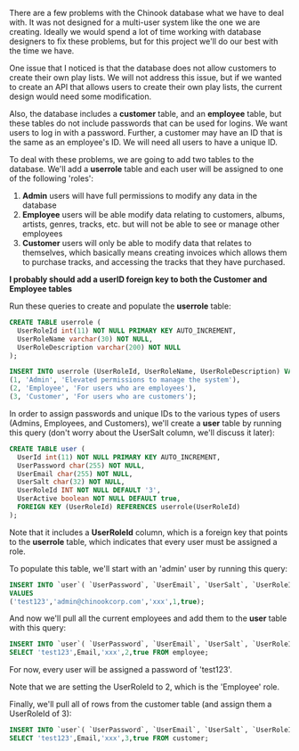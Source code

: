 There are a few problems with the Chinook database what we have to deal with. 
It was not designed for a multi-user system like the one we are creating.
Ideally we would spend a lot of time working with database designers to fix these problems,
but for this project we'll do our best with the time we have.

One issue that I noticed is that the database does not allow customers to create their own play lists.
We will not address this issue, but if we wanted to create an API that allows users to create their own play lists, the
current design would need some modification.

Also, the database includes a **customer** table, and an **employee** table, 
but these tables do not include passwords that can be used for logins. We want users to log in
with a password. Further, a customer may have an ID that is the same as an employee's ID. We will need all users
to have a unique ID.

To deal with these problems, we are going to add two tables to the database. 
We'll add a **userrole** table and each user will be assigned to one of the following 'roles':
1. **Admin** users will have full permissions to modify any data in the database
1. **Employee** users will be able modify data relating to customers, albums, artists, genres, tracks, etc. but will not be able to see or manage other employees
1. **Customer** users will only be able to modify data that relates to themselves, which basically means creating invoices which
allows them to purchase tracks, and accessing the tracks that they have purchased.

**I probably should add a userID foreign key to both the Customer and Employee tables**

Run these queries to create and populate the **userrole** table:
```sql
CREATE TABLE userrole (
  UserRoleId int(11) NOT NULL PRIMARY KEY AUTO_INCREMENT,
  UserRoleName varchar(30) NOT NULL,
  UserRoleDescription varchar(200) NOT NULL
);

INSERT INTO userrole (UserRoleId, UserRoleName, UserRoleDescription) VALUES
(1, 'Admin', 'Elevated permissions to manage the system'),
(2, 'Employee', 'For users who are employees'),
(3, 'Customer', 'For users who are customers');
```

In order to assign passwords and unique IDs to the various types of users (Admins, Employees, and Customers),
we'll create a **user** table by running this query (don't worry about the UserSalt column, we'll discuss it later): 
```sql
CREATE TABLE user (
  UserId int(11) NOT NULL PRIMARY KEY AUTO_INCREMENT,
  UserPassword char(255) NOT NULL,
  UserEmail char(255) NOT NULL,
  UserSalt char(32) NOT NULL,
  UserRoleId INT NOT NULL DEFAULT '3',
  UserActive boolean NOT NULL DEFAULT true,
  FOREIGN KEY (UserRoleId) REFERENCES userrole(UserRoleId)
);
```
Note that it includes a **UserRoleId** column, which is a foreign key that points to the
**userrole** table, which indicates that every user must be assigned a role.

To populate this table, we'll start with an 'admin' user by running this query: 
```sql
INSERT INTO `user`( `UserPassword`, `UserEmail`, `UserSalt`, `UserRoleId`, `UserActive`) 
VALUES 
('test123','admin@chinookcorp.com','xxx',1,true);
```
And now we'll pull all the current employees and add them to the **user** table
with this query:
```sql
INSERT INTO `user`( `UserPassword`, `UserEmail`, `UserSalt`, `UserRoleId`, `UserActive`) 
SELECT 'test123',Email,'xxx',2,true FROM employee;
```
For now, every user will be assigned a password of 'test123'.

Note that we are setting the UserRoleId to 2, which is the 'Employee' role.

Finally, we'll pull all of rows from the customer table (and assign them a UserRoleId of 3):
```sql
INSERT INTO `user`( `UserPassword`, `UserEmail`, `UserSalt`, `UserRoleId`, `UserActive`) 
SELECT 'test123',Email,'xxx',3,true FROM customer;
```